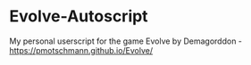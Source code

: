 # Evolve-Autoscript
My personal userscript for the game Evolve by Demagorddon - https://pmotschmann.github.io/Evolve/
